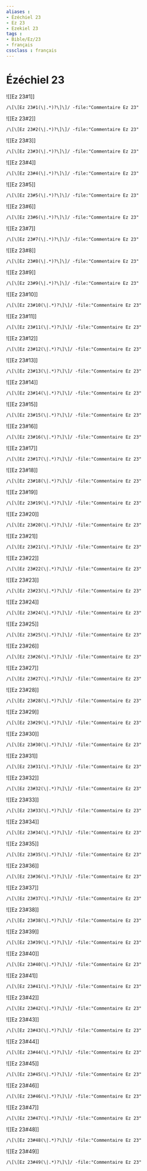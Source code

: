 ```yaml
---
aliases : 
- Ézéchiel 23
- Ez 23
- Ezekiel 23
tags : 
- Bible/Ez/23
- français
cssclass : français
---
```


# Ézéchiel 23

![[Ez 23#1]]

```query
/\[\[Ez 23#1(\|.*)?\]\]/ -file:"Commentaire Ez 23"
```

![[Ez 23#2]]

```query
/\[\[Ez 23#2(\|.*)?\]\]/ -file:"Commentaire Ez 23"
```

![[Ez 23#3]]

```query
/\[\[Ez 23#3(\|.*)?\]\]/ -file:"Commentaire Ez 23"
```

![[Ez 23#4]]

```query
/\[\[Ez 23#4(\|.*)?\]\]/ -file:"Commentaire Ez 23"
```

![[Ez 23#5]]

```query
/\[\[Ez 23#5(\|.*)?\]\]/ -file:"Commentaire Ez 23"
```

![[Ez 23#6]]

```query
/\[\[Ez 23#6(\|.*)?\]\]/ -file:"Commentaire Ez 23"
```

![[Ez 23#7]]

```query
/\[\[Ez 23#7(\|.*)?\]\]/ -file:"Commentaire Ez 23"
```

![[Ez 23#8]]

```query
/\[\[Ez 23#8(\|.*)?\]\]/ -file:"Commentaire Ez 23"
```

![[Ez 23#9]]

```query
/\[\[Ez 23#9(\|.*)?\]\]/ -file:"Commentaire Ez 23"
```

![[Ez 23#10]]

```query
/\[\[Ez 23#10(\|.*)?\]\]/ -file:"Commentaire Ez 23"
```

![[Ez 23#11]]

```query
/\[\[Ez 23#11(\|.*)?\]\]/ -file:"Commentaire Ez 23"
```

![[Ez 23#12]]

```query
/\[\[Ez 23#12(\|.*)?\]\]/ -file:"Commentaire Ez 23"
```

![[Ez 23#13]]

```query
/\[\[Ez 23#13(\|.*)?\]\]/ -file:"Commentaire Ez 23"
```

![[Ez 23#14]]

```query
/\[\[Ez 23#14(\|.*)?\]\]/ -file:"Commentaire Ez 23"
```

![[Ez 23#15]]

```query
/\[\[Ez 23#15(\|.*)?\]\]/ -file:"Commentaire Ez 23"
```

![[Ez 23#16]]

```query
/\[\[Ez 23#16(\|.*)?\]\]/ -file:"Commentaire Ez 23"
```

![[Ez 23#17]]

```query
/\[\[Ez 23#17(\|.*)?\]\]/ -file:"Commentaire Ez 23"
```

![[Ez 23#18]]

```query
/\[\[Ez 23#18(\|.*)?\]\]/ -file:"Commentaire Ez 23"
```

![[Ez 23#19]]

```query
/\[\[Ez 23#19(\|.*)?\]\]/ -file:"Commentaire Ez 23"
```

![[Ez 23#20]]

```query
/\[\[Ez 23#20(\|.*)?\]\]/ -file:"Commentaire Ez 23"
```

![[Ez 23#21]]

```query
/\[\[Ez 23#21(\|.*)?\]\]/ -file:"Commentaire Ez 23"
```

![[Ez 23#22]]

```query
/\[\[Ez 23#22(\|.*)?\]\]/ -file:"Commentaire Ez 23"
```

![[Ez 23#23]]

```query
/\[\[Ez 23#23(\|.*)?\]\]/ -file:"Commentaire Ez 23"
```

![[Ez 23#24]]

```query
/\[\[Ez 23#24(\|.*)?\]\]/ -file:"Commentaire Ez 23"
```

![[Ez 23#25]]

```query
/\[\[Ez 23#25(\|.*)?\]\]/ -file:"Commentaire Ez 23"
```

![[Ez 23#26]]

```query
/\[\[Ez 23#26(\|.*)?\]\]/ -file:"Commentaire Ez 23"
```

![[Ez 23#27]]

```query
/\[\[Ez 23#27(\|.*)?\]\]/ -file:"Commentaire Ez 23"
```

![[Ez 23#28]]

```query
/\[\[Ez 23#28(\|.*)?\]\]/ -file:"Commentaire Ez 23"
```

![[Ez 23#29]]

```query
/\[\[Ez 23#29(\|.*)?\]\]/ -file:"Commentaire Ez 23"
```

![[Ez 23#30]]

```query
/\[\[Ez 23#30(\|.*)?\]\]/ -file:"Commentaire Ez 23"
```

![[Ez 23#31]]

```query
/\[\[Ez 23#31(\|.*)?\]\]/ -file:"Commentaire Ez 23"
```

![[Ez 23#32]]

```query
/\[\[Ez 23#32(\|.*)?\]\]/ -file:"Commentaire Ez 23"
```

![[Ez 23#33]]

```query
/\[\[Ez 23#33(\|.*)?\]\]/ -file:"Commentaire Ez 23"
```

![[Ez 23#34]]

```query
/\[\[Ez 23#34(\|.*)?\]\]/ -file:"Commentaire Ez 23"
```

![[Ez 23#35]]

```query
/\[\[Ez 23#35(\|.*)?\]\]/ -file:"Commentaire Ez 23"
```

![[Ez 23#36]]

```query
/\[\[Ez 23#36(\|.*)?\]\]/ -file:"Commentaire Ez 23"
```

![[Ez 23#37]]

```query
/\[\[Ez 23#37(\|.*)?\]\]/ -file:"Commentaire Ez 23"
```

![[Ez 23#38]]

```query
/\[\[Ez 23#38(\|.*)?\]\]/ -file:"Commentaire Ez 23"
```

![[Ez 23#39]]

```query
/\[\[Ez 23#39(\|.*)?\]\]/ -file:"Commentaire Ez 23"
```

![[Ez 23#40]]

```query
/\[\[Ez 23#40(\|.*)?\]\]/ -file:"Commentaire Ez 23"
```

![[Ez 23#41]]

```query
/\[\[Ez 23#41(\|.*)?\]\]/ -file:"Commentaire Ez 23"
```

![[Ez 23#42]]

```query
/\[\[Ez 23#42(\|.*)?\]\]/ -file:"Commentaire Ez 23"
```

![[Ez 23#43]]

```query
/\[\[Ez 23#43(\|.*)?\]\]/ -file:"Commentaire Ez 23"
```

![[Ez 23#44]]

```query
/\[\[Ez 23#44(\|.*)?\]\]/ -file:"Commentaire Ez 23"
```

![[Ez 23#45]]

```query
/\[\[Ez 23#45(\|.*)?\]\]/ -file:"Commentaire Ez 23"
```

![[Ez 23#46]]

```query
/\[\[Ez 23#46(\|.*)?\]\]/ -file:"Commentaire Ez 23"
```

![[Ez 23#47]]

```query
/\[\[Ez 23#47(\|.*)?\]\]/ -file:"Commentaire Ez 23"
```

![[Ez 23#48]]

```query
/\[\[Ez 23#48(\|.*)?\]\]/ -file:"Commentaire Ez 23"
```

![[Ez 23#49]]

```query
/\[\[Ez 23#49(\|.*)?\]\]/ -file:"Commentaire Ez 23"
```

